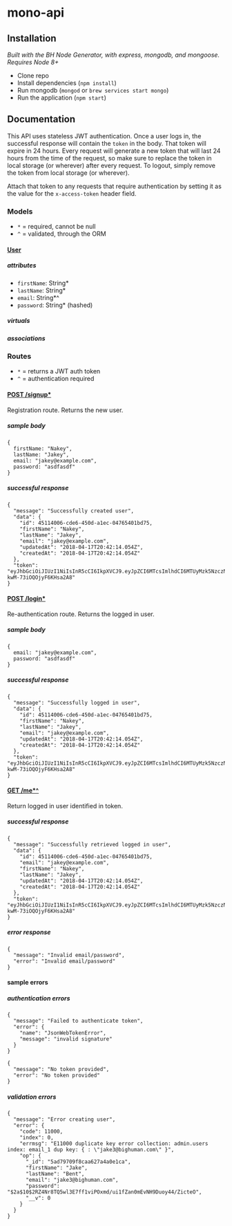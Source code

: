 # mono-api

## Installation

_Built with the BH Node Generator, with express, mongodb, and mongoose. Requires Node 8+_

- Clone repo
- Install dependencies (`npm install`)
- Run mongodb (`mongod` or `brew services start mongo`)
- Run the application (`npm start`)

## Documentation

This API uses stateless JWT authentication. Once a user logs in, the successful response will contain the `token` in the body. That token will expire in 24 hours. Every request will generate a new token that will last 24 hours from the time of the request, so make sure to replace the token in local storage (or wherever) after every request. To logout, simply remove the token from local storage (or wherever).

Attach that token to any requests that require authentication by setting it as the value for the `x-access-token` header field.

### Models

- `*` = required, cannot be null
- `^` = validated, through the ORM

#### [User](/api/models/user.js)

##### attributes

- `firstName`: String*
- `lastName`: String*
- `email`: String*^
- `password`: String* (hashed)

##### virtuals

##### associations

### Routes

- `*` = returns a JWT auth token
- `^` = authentication required

#### [POST /signup*](/api/controllers/user-controller.js)

Registration route. Returns the new user.

##### sample body

```
{
  firstName: "Nakey",
  lastName: "Jakey",
  email: "jakey@example.com",
  password: "asdfasdf"
}
```

##### successful response

```
{
  "message": "Successfully created user",
  "data": {
    "id": 45114006-cde6-450d-a1ec-04765401bd75,
    "firstName": "Nakey",
    "lastName": "Jakey",
    "email": "jakey@example.com",
    "updatedAt": "2018-04-17T20:42:14.054Z",
    "createdAt": "2018-04-17T20:42:14.054Z"
  },
  "token": "eyJhbGciOiJIUzI1NiIsInR5cCI6IkpXVCJ9.eyJpZCI6MTcsImlhdCI6MTUyMzk5NzczNCwiZXhwIjoxNTI0MDg0MTM0fQ.SXTDc9hrbc7R3qEkfParG-kwM-73iOQOjyF6KHsa2A8"
}
```

#### [POST /login*](/api/controllers/user-controller.js)

Re-authentication route. Returns the logged in user.

##### sample body

```
{
  email: "jakey@example.com",
  password: "asdfasdf"
}
```

##### successful response

```
{
  "message": "Successfully logged in user",
  "data": {
    "id": 45114006-cde6-450d-a1ec-04765401bd75,
    "firstName": "Nakey",
    "lastName": "Jakey",
    "email": "jakey@example.com",
    "updatedAt": "2018-04-17T20:42:14.054Z",
    "createdAt": "2018-04-17T20:42:14.054Z"
  },
  "token": "eyJhbGciOiJIUzI1NiIsInR5cCI6IkpXVCJ9.eyJpZCI6MTcsImlhdCI6MTUyMzk5NzczNCwiZXhwIjoxNTI0MDg0MTM0fQ.SXTDc9hrbc7R3qEkfParG-kwM-73iOQOjyF6KHsa2A8"
}
```

#### [GET /me*^](/api/controllers/me-controller.js)

Return logged in user identified in token.

##### successful response

```
{
  "message": "Successfully retrieved logged in user",
  "data": {
    "id": 45114006-cde6-450d-a1ec-04765401bd75,
    "email": "jakey@example.com",
    "firstName": "Nakey",
    "lastName": "Jakey",
    "updatedAt": "2018-04-17T20:42:14.054Z",
    "createdAt": "2018-04-17T20:42:14.054Z"
  },
  "token": "eyJhbGciOiJIUzI1NiIsInR5cCI6IkpXVCJ9.eyJpZCI6MTcsImlhdCI6MTUyMzk5NzczNCwiZXhwIjoxNTI0MDg0MTM0fQ.SXTDc9hrbc7R3qEkfParG-kwM-73iOQOjyF6KHsa2A8"
}
```

##### error response

```
{
  "message": "Invalid email/password",
  "error": "Invalid email/password"
}
```

#### sample errors

##### authentication errors

```
{
  "message": "Failed to authenticate token",
  "error": {
    "name": "JsonWebTokenError",
    "message": "invalid signature"
  }
}
```

```
{
  "message": "No token provided",
  "error": "No token provided"
}
```

##### validation errors

```
{
  "message": "Error creating user",
  "error": {
    "code": 11000,
    "index": 0,
    "errmsg": "E11000 duplicate key error collection: admin.users index: email_1 dup key: { : \"jake3@bighuman.com\" }",
    "op": {
      "_id": "5ad79709f8caa627a4a0e1ca",
      "firstName": "Jake",
      "lastName": "Bent",
      "email": "jake3@bighuman.com",
      "password": "$2a$10$2RZ4Nr8TQ5wl3E7ff1viPOxmd/ui1fZan0mEvNH9Duoy44/ZicteO",
      "__v": 0
    }
  }
}
```
